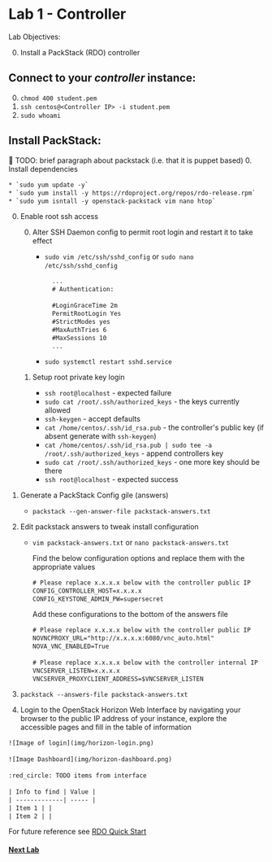 # Lab 1 - Controller

  Lab Objectives:

  0. Install a PackStack (RDO) controller

## Connect to your _controller_ instance:
  0. `chmod 400 student.pem`
  0. `ssh centos@<Controller IP> -i student.pem`
  0. `sudo whoami` 

## Install PackStack:

:red_circle: TODO: brief paragraph about packstack (i.e. that it is puppet based)
  0. Install dependencies 

    * `sudo yum update -y`
    * `sudo yum install -y https://rdoproject.org/repos/rdo-release.rpm`
    * `sudo yum isntall -y openstack-packstack vim nano htop`

  0. Enable root ssh access

     0. Alter SSH Daemon config to permit root login and restart it to take effect
      
        * `sudo vim /etc/ssh/sshd_config` or `sudo nano /etc/ssh/sshd_config`
       
          ``` 
            ...
            # Authentication:

            #LoginGraceTime 2m
            PermitRootLogin Yes
            #StrictModes yes
            #MaxAuthTries 6
            #MaxSessions 10
            ...
          ```

        *  `sudo systemctl restart sshd.service`

     0. Setup root private key login
        * `ssh root@localhost` - expected failure
        * `sudo cat /root/.ssh/authorized_keys` - the keys currently allowed
        * `ssh-keygen` - accept defaults
        * `cat /home/centos/.ssh/id_rsa.pub` - the controller's public key (if absent generate with `ssh-keygen`)
        * `cat /home/centos/.ssh/id_rsa.pub | sudo tee -a /root/.ssh/authorized_keys` - append controllers key
        * `sudo cat /root/.ssh/authorized_keys` - one more key should be there
        * `ssh root@localhost` - expected success

  0. Generate a PackStack Config gile (answers)

     * `packstack --gen-answer-file packstack-answers.txt`

  0. Edit packstack answers to tweak install configuration 
  
     * `vim packstack-answers.txt` or `nano packstack-answers.txt`
     
       Find the below configuration options and replace them with the appropriate values

       ```
       # Please replace x.x.x.x below with the controller public IP
       CONFIG_CONTROLLER_HOST=x.x.x.x
       CONFIG_KEYSTONE_ADMIN_PW=supersecret
       ```

       Add these configurations to the bottom of the answers file

       ```
       # Please replace x.x.x.x below with the controller public IP
       NOVNCPROXY_URL="http://x.x.x.x:6080/vnc_auto.html"
       NOVA_VNC_ENABLED=True

       # Please replace x.x.x.x below with the controller internal IP
       VNCSERVER_LISTEN=x.x.x.x
       VNCSERVER_PROXYCLIENT_ADDRESS=$VNCSERVER_LISTEN
       ```


  0. `packstack --answers-file packstack-answers.txt`

  0. Login to the OpenStack Horizon Web Interface by navigating your browser to the public IP address of your instance, explore the accessible pages and fill in the table of information

    ![Image of login](img/horizon-login.png)
    
    ![Image Dashboard](img/horizon-dashboard.png)

    :red_circle: TODO items from interface

    | Info to find | Value |
    | -------------| ----- |
    | Item 1 | |
    | Item 2 | |
    

  For future reference see [RDO Quick Start](https://www.rdoproject.org/Quickstart)
  
#### [Next Lab](../lab-02)    
